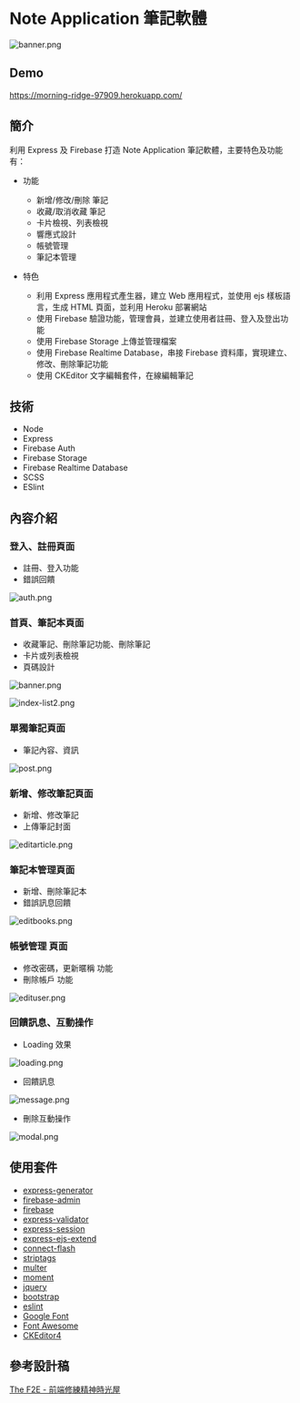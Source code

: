 # Note Application 筆記軟體

![banner.png](https://i.postimg.cc/ZRMR75JL/banner.png)

## Demo

https://morning-ridge-97909.herokuapp.com/

## 簡介
利用 Express 及 Firebase 打造 Note Application 筆記軟體，主要特色及功能有：

* 功能
    -   新增/修改/刪除 筆記
    -   收藏/取消收藏 筆記
    -   卡片檢視、列表檢視
    -   響應式設計
    -   帳號管理
    -   筆記本管理

* 特色
    -   利用 Express 應用程式產生器，建立 Web 應用程式，並使用 ejs 樣板語言，生成 HTML 頁面，並利用 Heroku 部署網站
    -   使用 Firebase 驗證功能，管理會員，並建立使用者註冊、登入及登出功能
    -   使用 Firebase Storage 上傳並管理檔案
    -   使用 Firebase Realtime Database，串接 Firebase 資料庫，實現建立、修改、刪除筆記功能
    -   使用 CKEditor 文字編輯套件，在線編輯筆記

## 技術
* Node
* Express
* Firebase Auth
* Firebase Storage
* Firebase Realtime Database
* SCSS
* ESlint

## 內容介紹

### 登入、註冊頁面

* 註冊、登入功能
* 錯誤回饋

![auth.png](https://i.postimg.cc/g0cFrx5k/auth.png)

### 首頁、筆記本頁面

* 收藏筆記、刪除筆記功能、刪除筆記
* 卡片或列表檢視
* 頁碼設計

![banner.png](https://i.postimg.cc/ZRMR75JL/banner.png)

![index-list2.png](https://i.postimg.cc/523Dcx0c/index-list2.png)

### 單獨筆記頁面

* 筆記內容、資訊

![post.png](https://i.postimg.cc/kMLNDnW8/post.png)

### 新增、修改筆記頁面

* 新增、修改筆記
* 上傳筆記封面

![editarticle.png](https://i.postimg.cc/JzNsr8Q1/editarticle.png)

### 筆記本管理頁面

* 新增、刪除筆記本
* 錯誤訊息回饋

![editbooks.png](https://i.postimg.cc/BQ18zHLP/editbooks.png)

### 帳號管理 頁面

* 修改密碼，更新暱稱 功能
* 刪除帳戶 功能

![edituser.png](https://i.postimg.cc/cLyKGCw9/edituser.png)

### 回饋訊息、互動操作

* Loading 效果

![loading.png](https://i.postimg.cc/RFcc80SK/loading.png)

* 回饋訊息

![message.png](https://i.postimg.cc/NMh6pXcQ/message.png)

* 刪除互動操作

![modal.png](https://i.postimg.cc/tg9Y7crF/modal.png)

## 使用套件

* [express-generator](https://github.com/expressjs/generator)
* [firebase-admin](https://github.com/firebase/firebase-admin-node)
* [firebase](https://github.com/firebase/firebase-js-sdk)
* [express-validator](https://github.com/express-validator/express-validator)
* [express-session](https://github.com/expressjs/session)
* [express-ejs-extend](https://github.com/bryanjhv/express-ejs-extend)
* [connect-flash](https://github.com/jaredhanson/connect-flash)
* [striptags](https://github.com/ericnorris/striptags)
* [multer](https://github.com/expressjs/multer)
* [moment](https://github.com/moment/moment)
* [jquery](https://jquery.com/)
* [bootstrap](https://getbootstrap.com/)
* [eslint](https://github.com/eslint/eslint)
* [Google Font](https://fonts.google.com/)
* [Font Awesome ](https://fontawesome.com/)
* [CKEditor4](https://ckeditor.com/ckeditor-4/)

## 參考設計稿

[The F2E - 前端修練精神時光屋](https://challenge.thef2e.com/user/3?schedule=4279#works-4279)
